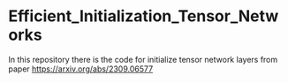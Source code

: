 # Efficient_Initialization_Tensor_Networks
In this repository there is the code for initialize tensor network layers from paper https://arxiv.org/abs/2309.06577
